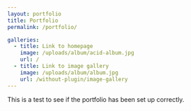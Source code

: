 ```yaml
---
layout: portfolio
title: Portfolio
permalink: /portfolio/

galleries:
  - title: Link to homepage
    image: /uploads/album/acid-album.jpg
    url: /
  - title: Link to image gallery
    image: /uploads/album/album.jpg
    url: /without-plugin/image-gallery
---
```


This is a test to see if the portfolio has been set up correctly.
